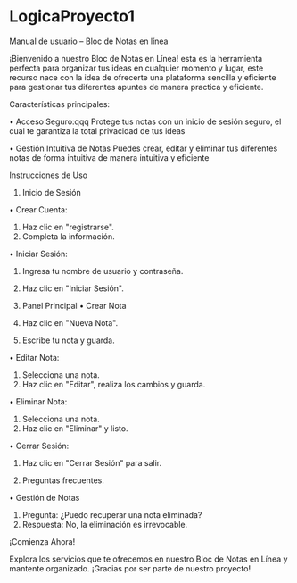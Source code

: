 # LogicaProyecto1

Manual de usuario – Bloc de Notas en línea 

¡Bienvenido a nuestro Bloc de Notas en Línea!
esta es la herramienta perfecta para organizar tus ideas en cualquier momento y lugar, este recurso nace con la idea de ofrecerte una plataforma sencilla y eficiente para gestionar tus diferentes apuntes de manera practica y eficiente.


Características principales:


•	Acceso Seguro:qqq
Protege tus notas con un inicio de sesión seguro, el cual te garantiza la total privacidad de tus ideas

•	Gestión Intuitiva de Notas
Puedes crear, editar y eliminar tus diferentes notas de forma intuitiva de manera intuitiva y eficiente


Instrucciones de Uso



1.	Inicio de Sesión



•	Crear Cuenta:
1.	Haz clic en "registrarse".
2.	Completa la información.

•	Iniciar Sesión:
1.	Ingresa tu nombre de usuario y contraseña.
2.	Haz clic en "Iniciar Sesión".



2.	Panel Principal
•	Crear Nota 
1.	Haz clic en "Nueva Nota".
2.	Escribe tu nota y guarda.

•	Editar Nota:
1.	Selecciona una nota.
2.	Haz clic en "Editar", realiza los cambios y guarda.

•	Eliminar Nota:
1.	Selecciona una nota.
2.	Haz clic en "Eliminar" y listo.

•	Cerrar Sesión:
1.	Haz clic en "Cerrar Sesión" para salir.



3.	Preguntas frecuentes.


•	Gestión de Notas
1.  Pregunta: ¿Puedo recuperar una nota eliminada?
2. 	Respuesta: No, la eliminación es irrevocable.



¡Comienza Ahora!

Explora los servicios que te ofrecemos en nuestro Bloc de Notas en Línea y mantente organizado. ¡Gracias por ser parte de nuestro proyecto!
